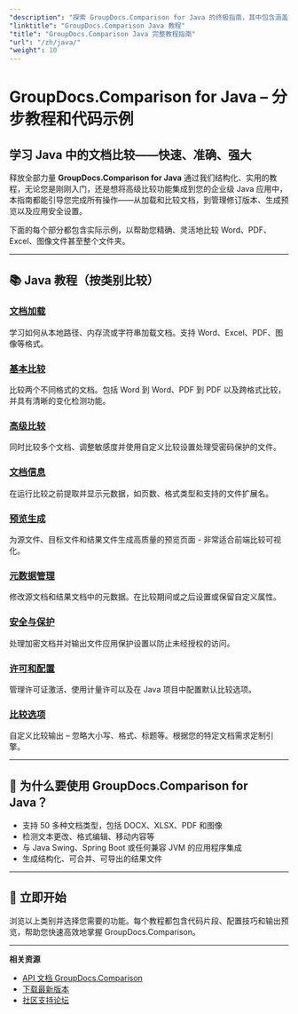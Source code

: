 ```yaml
---
"description": "探索 GroupDocs.Comparison for Java 的终极指南，其中包含涵盖文档比较、更改跟踪、元数据等的分类教程。"
"linktitle": "GroupDocs.Comparison Java 教程"
"title": "GroupDocs.Comparison Java 完整教程指南"
"url": "/zh/java/"
"weight": 10
---
```


# GroupDocs.Comparison for Java – 分步教程和代码示例

## 学习 Java 中的文档比较——快速、准确、强大

释放全部力量 **GroupDocs.Comparison for Java** 通过我们结构化、实用的教程，无论您是刚刚入门，还是想将高级比较功能集成到您的企业级 Java 应用中，本指南都能引导您完成所有操作——从加载和比较文档，到管理修订版本、生成预览以及应用安全设置。

下面的每个部分都包含实际示例，以帮助您精确、灵活地比较 Word、PDF、Excel、图像文件甚至整个文件夹。

---

## 📚 Java 教程（按类别比较）

### [文档加载](./document-loading)
学习如何从本地路径、内存流或字符串加载文档。支持 Word、Excel、PDF、图像等格式。

### [基本比较](./basic-comparison)
比较两个不同格式的文档。包括 Word 到 Word、PDF 到 PDF 以及跨格式比较，并具有清晰的变化检测功能。

### [高级比较](./advanced-comparison)
同时比较多个文档、调整敏感度并使用自定义比较设置处理受密码保护的文件。

### [文档信息](./document-information)
在运行比较之前提取并显示元数据，如页数、格式类型和支持的文件扩展名。

### [预览生成](./preview-generation)
为源文件、目标文件和结果文件生成高质量的预览页面 - 非常适合前端比较可视化。

### [元数据管理](./metadata-management)
修改源文档和结果文档中的元数据。在比较期间或之后设置或保留自定义属性。

### [安全与保护](./security-protection)
处理加密文档并对输出文件应用保护设置以防止未经授权的访问。

### [许可和配置](./licensing-configuration)
管理许可证激活、使用计量许可以及在 Java 项目中配置默认比较选项。

### [比较选项](./comparison-options)
自定义比较输出 – 忽略大小写、格式、标题等。根据您的特定文档需求定制引擎。

---

## 🚀 为什么要使用 GroupDocs.Comparison for Java？

- 支持 50 多种文档类型，包括 DOCX、XLSX、PDF 和图像  
- 检测文本更改、格式编辑、移动内容等  
- 与 Java Swing、Spring Boot 或任何兼容 JVM 的应用程序集成  
- 生成结构化、可合并、可导出的结果文件  

---

## 🧠 立即开始

浏览以上类别并选择您需要的功能。每个教程都包含代码片段、配置技巧和输出预览，帮助您快速高效地掌握 GroupDocs.Comparison。

---

**相关资源**  
- [API 文档 GroupDocs.Comparison](https://references.groupdocs.com/comparison/java/)  
- [下载最新版本](https://releases.groupdocs.com/comparison/java/)  
- [社区支持论坛](https://forum.groupdocs.com/c/comparison/)